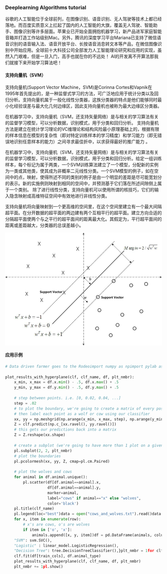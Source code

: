 ### Deeplearning Algorithms tutorial
谷歌的人工智能位于全球前列，在图像识别、语音识别、无人驾驶等技术上都已经落地。而百度实质意义上扛起了国内的人工智能的大旗，覆盖无人驾驶、智能助手、图像识别等许多层面。苹果业已开始全面拥抱机器学习，新产品进军家庭智能音箱并打造工作站级别Mac。另外，腾讯的深度学习平台Mariana已支持了微信语音识别的语音输入法、语音开放平台、长按语音消息转文本等产品，在微信图像识别中开始应用。全球前十大科技公司全部发力人工智能理论研究和应用的实现，虽然入门艰难，但是一旦入门，高手也就在你的不远处！
AI的开发离不开算法那我们就接下来开始学习算法吧！

#### 支持向量机（SVM）

支持向量机(Support Vector Machine，SVM)是Corinna Cortes和Vapnik在1995年首先提出的，是一种监督式学习的方法，可广泛地应用于统计分类以及回归分析。支持向量机属于一般化线性分类器，这族分类器的特点是他们能够同时最小化经验误差与最大化几何边缘区，因此支持向量机也被称为最大边缘区分类器。

在机器学习中，支持向量机（SVM，还支持矢量网络）是与相关的学习算法有关的监督学习模型，可以分析数据，识别模式，用于分类和回归分析。
支持向量机方法是建立在统计学习理论的VC维理论和结构风险最小原理基础上的，根据有限的样本信息在模型的复杂性（即对特定训练样本的学习精度）和学习能力（即无错误地识别任意样本的能力）之间寻求最佳折中，以求获得最好的推广能力 。


在机器学习中，支持向量机（SVM，还支持矢量网络）是与相关的学习算法有关的监督学习模型，可以分析数据，识别模式，用于分类和回归分析。给定一组训练样本，每个标记为属于两类，一个SVM训练算法建立了一个模型，分配新的实例为一类或其他类，使其成为非概率二元线性分类。一个SVM模型的例子，如在空间中的点，映射，使得所述不同的类别的例子是由一个明显的差距是尽可能宽划分的表示。新的实施例则映射到相同的空间中，并预测基于它们落在所述间隙侧上属于一个类别。
除了进行线性分类，支持向量机可以使用所谓的核技巧，它们的输入隐含映射成高维特征空间中有效地进行非线性分类。


支持向量机将向量映射到一个更高维的空间里，在这个空间里建立有一个最大间隔超平面。在分开数据的超平面的两边建有两个互相平行的超平面。建立方向合适的分隔超平面使两个与之平行的超平面间的距离最大化。其假定为，平行超平面间的距离或差距越大，分类器的总误差越小。
<p align="center">
<img width="530" align="center" src="../../images/219.jpg" />
</p>


#### 应用示例
```python
# Data driven farmer goes to the Rodeoimport numpy as npimport pylab as plfrom sklearn import svmfrom sklearn import linear_modelfrom sklearn import treeimport pandas as pddef

plot_results_with_hyperplane(clf, clf_name, df, plt_nmbr):
    x_min, x_max = df.x.min() - .5, df.x.max() + .5
    y_min, y_max = df.y.min() - .5, df.y.max() + .5

    # step between points. i.e. [0, 0.02, 0.04, ...]
    step = .02
    # to plot the boundary, we're going to create a matrix of every possible point
    # then label each point as a wolf or cow using our classifier
    xx, yy = np.meshgrid(np.arange(x_min, x_max, step), np.arange(y_min, y_max, step))
    Z = clf.predict(np.c_[xx.ravel(), yy.ravel()])
    # this gets our predictions back into a matrix
    Z = Z.reshape(xx.shape)

    # create a subplot (we're going to have more than 1 plot on a given image)
    pl.subplot(2, 2, plt_nmbr)
    # plot the boundaries
    pl.pcolormesh(xx, yy, Z, cmap=pl.cm.Paired)

    # plot the wolves and cows
    for animal in df.animal.unique():
        pl.scatter(df[df.animal==animal].x,
                   df[df.animal==animal].y,
                   marker=animal,
                   label="cows" if animal=="x" else "wolves",
                   color='black')
    pl.title(clf_name)
    pl.legend(loc="best")data = open("cows_and_wolves.txt").read()data = [row.split('\t') for row in data.strip().split('\n')]animals = []for y, row in enumerate(data):
    for x, item in enumerate(row):
        # x's are cows, o's are wolves
        if item in ['o', 'x']:
            animals.append([x, y, item])df = pd.DataFrame(animals, columns=["x", "y", "animal"])df['animal_type'] = df.animal.apply(lambda x: 0 if x=="x" else 1)# train using the x and y position coordiantestrain_cols = ["x", "y"]clfs = {
    "SVM": svm.SVC(),
    "Logistic" : linear_model.LogisticRegression(),
    "Decision Tree": tree.DecisionTreeClassifier(),}plt_nmbr = 1for clf_name, clf in clfs.iteritems():
    clf.fit(df[train_cols], df.animal_type)
    plot_results_with_hyperplane(clf, clf_name, df, plt_nmbr)
    plt_nmbr += 1pl.show()
```
